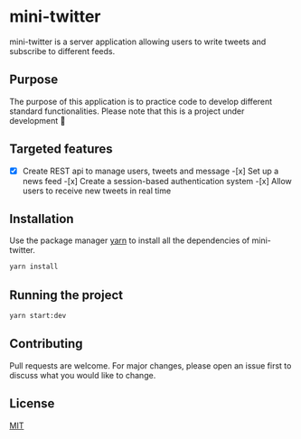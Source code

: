 # mini-twitter

mini-twitter is a server application allowing users to write tweets and subscribe to different feeds.

## Purpose

The purpose of this application is to practice code to develop different standard functionalities. Please note that this is a project under development :pray:

## Targeted features

-[x] Create REST api to manage users, tweets and message -[x] Set up a news feed -[x] Create a session-based authentication system -[x] Allow users to receive new tweets in real time

## Installation

Use the package manager [yarn](https://yarnpkg.com/) to install all the dependencies of mini-twitter.

```bash
yarn install
```

## Running the project

```bash
yarn start:dev
```

## Contributing

Pull requests are welcome. For major changes, please open an issue first to discuss what you would like to change.

## License

[MIT](https://choosealicense.com/licenses/mit/)
